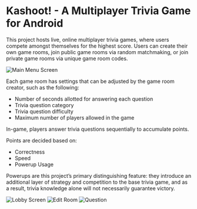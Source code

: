 # Kashoot! - A Multiplayer Trivia Game for Android
This project hosts live, online multiplayer trivia games, where users compete amongst themselves for the highest score. Users can create their own game rooms, join public game rooms via random matchmaking, or join private game rooms via unique game room codes. 

![Main Menu Screen](https://github.com/chen-vv/cpen-321-project/assets/83690604/5d971c28-0895-43e3-8c63-d16b20bc0e6e)

Each game room has settings that can be adjusted by the game room creator, such as the following: 
- Number of seconds allotted for answering each question
- Trivia question category
- Trivia question difficulty
- Maximum number of players allowed in the game

In-game, players answer trivia questions sequentially to accumulate points. 

Points are decided based on: 
- Correctness
- Speed
- Powerup Usage

Powerups are this project’s primary distinguishing feature: they introduce an additional layer of strategy and competition to the base trivia game, and as a result, trivia knowledge alone will not necessarily guarantee victory. 

![Lobby Screen](https://github.com/chen-vv/cpen-321-project/assets/83690604/c01317aa-bf80-4ca5-ba4b-462065c63643)
![Edit Room](https://github.com/chen-vv/cpen-321-project/assets/83690604/5bac8463-c6f9-47f6-b866-918f8e1830ed)
![Question](https://github.com/chen-vv/cpen-321-project/assets/83690604/81b4d193-9c64-4270-ba0f-6b9e42a59add)




